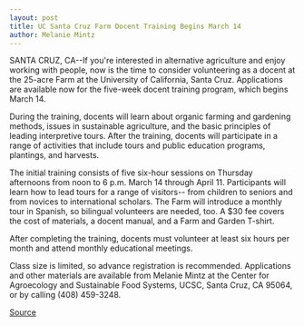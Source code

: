 ```yaml
---
layout: post
title: UC Santa Cruz Farm Docent Training Begins March 14
author: Melanie Mintz
---
```


SANTA CRUZ, CA--If you're interested in alternative agriculture and  enjoy working with people, now is the time to consider volunteering  as a docent at the 25-acre Farm at the University of California,  Santa Cruz. Applications are available now for the five-week docent  training program, which begins March 14.

During the training, docents will learn about organic farming  and gardening methods, issues in sustainable agriculture, and the  basic principles of leading interpretive tours. After the training,  docents will participate in a range of activities that include tours  and public education programs, plantings, and harvests.

The initial training consists of five six-hour sessions on  Thursday afternoons from noon to 6 p.m. March 14 through April 11.  Participants will learn how to lead tours for a range of visitors-- from children to seniors and from novices to international scholars.  The Farm will introduce a monthly tour in Spanish, so bilingual  volunteers are needed, too. A $30 fee covers the cost of materials, a  docent manual, and a Farm and Garden T-shirt.

After completing the training, docents must volunteer at least  six hours per month and attend monthly educational meetings.

Class size is limited, so advance registration is recommended.  Applications and other materials are available from Melanie Mintz at  the Center for Agroecology and Sustainable Food Systems, UCSC,  Santa Cruz, CA 95064, or by calling (408) 459-3248.

[Source](http://www1.ucsc.edu/news_events/press_releases/archive/95-96/02-96/021396-UCSC_farm_docent_tr.html "Permalink to 021396-UCSC_farm_docent_tr")
